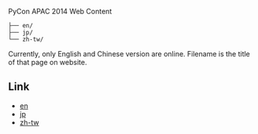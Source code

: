 PyCon APAC 2014 Web Content

```
├── en/
├── jp/
└── zh-tw/
```

Currently, only English and Chinese version are online. Filename is the title of that page on website.

Link
---

- [en](http://tw.pycon.org/2014apac/en/)
- [jp](http://tw.pycon.org/2014apac/jp/)
- [zh-tw](http://tw.pycon.org/2014apac/zh/)

